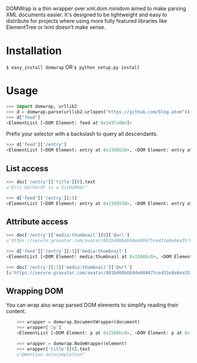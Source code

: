 DOMWrap is a thin wrapper over xml.dom.minidom aimed to make parsing XML documents easier. It's designed to be lightweight and easy to distribute for projects where using more fully featured libraries like ElementTree or lxml doesn't make sense.

# Installation
```$ easy_install domwrap```
OR
```$ python setup.py install```

# Usage	
```python
>>> import domwrap, urllib2
>>> d = domwrap.parse(urllib2.urlopen("https://github.com/blog.atom"))
>>> d["feed"]
<ElementList [<DOM Element: feed at 0x143fa08>]>
```

Prefix your selector with a backslash to query all descendants.

```python
>>> d['feed']['/entry']
<ElementList [<DOM Element: entry at 0x1508530>, <DOM Element: entry at 0x1508e40>, <DOM Element: entry at 0x150e788>, <DOM Element: entry at 0x15140d0>, <DOM Element: entry at 0x15149e0>, <DOM Element: entry at 0x151a328>, <DOM Element: entry at 0x151ac38>, <DOM Element: entry at 0x151f580>, <DOM Element: entry at 0x151fe90>, <DOM Element: entry at 0x15237b0>, <DOM Element: entry at 0x15290f8>, <DOM Element: entry at 0x1529a08>, <DOM Element: entry at 0x152d350>, <DOM Element: entry at 0x152dc60>, <DOM Element: entry at 0x15325a8>]>
```

## List access

```python
>>> doc['/entry']['title'][0].text
u'Eric Gerhardt is a GitHubber'

>>> d['feed']['/entry'][:5]
<ElementList [<DOM Element: entry at 0x1508530>, <DOM Element: entry at 0x1508e40>, <DOM Element: entry at 0x150e788>, <DOM Element: entry at 0x15140d0>, <DOM Element: entry at 0x15149e0>]>
```

## Attribute access

```python
>>> doc['/entry']['media:thumbnail'][0]['@url']
u'https://secure.gravatar.com/avatar/881bd08b6b94e600475ce431e8e6ea35?s=30&d=https://a248.e.akamai.net/assets.github.com%2Fimages%2Fgravatars%2Fgravatar-140.png'

>>> d['feed']['/entry'][:5]['media:thumbnail']
<ElementList [<DOM Element: media:thumbnail at 0x1508bc0>, <DOM Element: media:thumbnail at 0x150e508>, <DOM Element: media:thumbnail at 0x150ee18>, <DOM Element: media:thumbnail at 0x1514760>, <DOM Element: media:thumbnail at 0x151a0a8>]>

>>> doc['/entry'][:3]['media:thumbnail']['@url']
[u'https://secure.gravatar.com/avatar/881bd08b6b94e600475ce431e8e6ea35?s=30&d=https://a248.e.akamai.net/assets.github.com%2Fimages%2Fgravatars%2Fgravatar-140.png', u'https://secure.gravatar.com/avatar/b8dbb1987e8e5318584865f880036796?s=30&d=https://a248.e.akamai.net/assets.github.com%2Fimages%2Fgravatars%2Fgravatar-140.png', u'https://secure.gravatar.com/avatar/bbe5dc8dcf248706525ab76f46185520?s=30&d=https://a248.e.akamai.net/assets.github.com%2Fimages%2Fgravatars%2Fgravatar-140.png']
```
	
## Wrapping DOM

You can wrap also wrap parsed DOM elements to simplify reading their content.

```python	
	>>> wrapper = domwrap.DocumentWrapper(document)
	>>> wrapper['/p']
	<ElementList [<DOM Element: p at 0x1508bc0>, <DOM Element: p at 0x150e508>, <DOM Element: p at 0x150ee18>, <DOM Element: p at 0x1514760>, <DOM Element: p at 0x151a0a8>]>

	>>> wrapper = domwrap.NodeWrapper(element)
	>>> wrapper['title'][0].text
	u"@mention autocompletion"
```